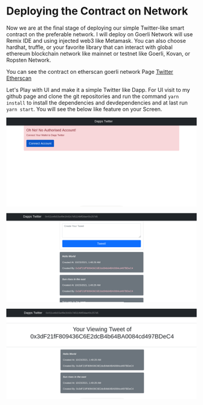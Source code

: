 # Deploying the Contract on Network
Now we are at the final stage of deploying our simple Twitter-like smart contract on the preferable network. I will deploy on Goerli Network will use Remix IDE and using injected web3 like Metamask. You can also choose hardhat, truffle, or your favorite library that can interact with global ethereum blockchain network like mainnet or testnet like Goerli, Kovan, or Ropsten Network.  

You can see the contract on etherscan goerli network Page [Twitter Etherscan](https://goerli.etherscan.io/address/0x2ae08a2ed68F4262D1Bb6E5C00A5Dd6a0292e2Bf)

Let's Play with UI and make it a simple Twitter like Dapp. For UI visit to my github page and clone the git repositories and run the command `yarn install` to install the dependencies and devdependencies and at last run `yarn start`. You will see the below like feature on your Screen.

![1st image](./img/1.png)


![2nd image](./img/2.png)


![3rd image](./img/3.png)